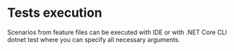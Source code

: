 # Tests execution
Scenarios from feature files can be executed with IDE or with .NET Core CLI dotnet test where you can specify all necessary arguments.
